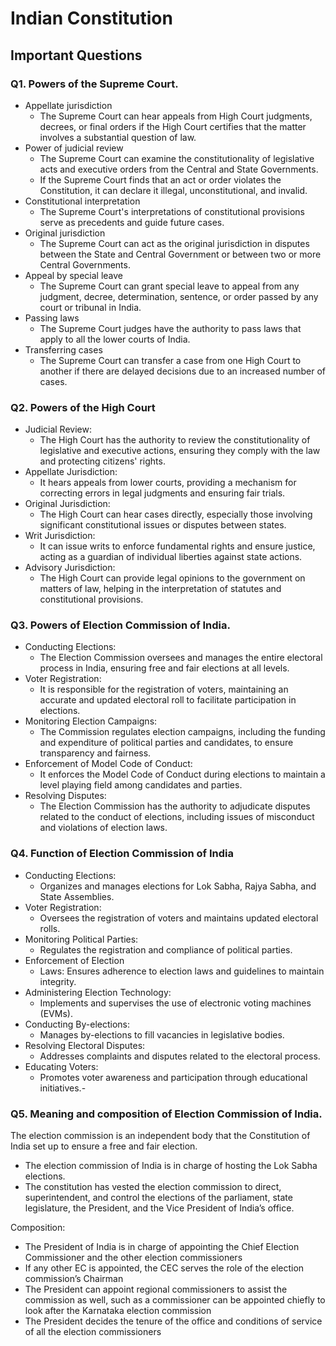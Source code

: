 # Indian Constitution 

## Important Questions

### Q1. Powers of the Supreme Court.
- Appellate jurisdiction
    - The Supreme Court can hear appeals from High Court judgments, decrees, or final orders if the High Court certifies that the matter involves a substantial question of law. 
- Power of judicial review
    - The Supreme Court can examine the constitutionality of legislative acts and executive orders from the Central and State Governments. 
    - If the Supreme Court finds that an act or order violates the Constitution, it can declare it illegal, unconstitutional, and invalid. 
- Constitutional interpretation
    - The Supreme Court's interpretations of constitutional provisions serve as precedents and guide future cases. 
- Original jurisdiction
    - The Supreme Court can act as the original jurisdiction in disputes between the State and Central Government or between two or more Central Governments. 
- Appeal by special leave
    - The Supreme Court can grant special leave to appeal from any judgment, decree, determination, sentence, or order passed by any court or tribunal in India. 
- Passing laws
    - The Supreme Court judges have the authority to pass laws that apply to all the lower courts of India. 
- Transferring cases
    - The Supreme Court can transfer a case from one High Court to another if there are delayed decisions due to an increased number of cases. 

### Q2. Powers of the High Court
- Judicial Review: 
    - The High Court has the authority to review the constitutionality of legislative and executive actions, ensuring they comply with the law and protecting citizens' rights.
- Appellate Jurisdiction: 
    - It hears appeals from lower courts, providing a mechanism for correcting errors in legal judgments and ensuring fair trials.
- Original Jurisdiction: 
    - The High Court can hear cases directly, especially those involving significant constitutional issues or disputes between states.
- Writ Jurisdiction: 
    - It can issue writs to enforce fundamental rights and ensure justice, acting as a guardian of individual liberties against state actions.
- Advisory Jurisdiction: 
    - The High Court can provide legal opinions to the government on matters of law, helping in the interpretation of statutes and constitutional provisions.
 

### Q3. Powers of Election Commission of India.



- Conducting Elections:
    - The Election Commission oversees and manages the entire electoral process in India, ensuring free and fair elections at all levels.
- Voter Registration:
    - It is responsible for the registration of voters, maintaining an accurate and updated electoral roll to facilitate participation in elections.
- Monitoring Election Campaigns:  
    - The Commission regulates election campaigns, including the funding and expenditure of political parties and candidates, to ensure transparency and fairness.
- Enforcement of Model Code of Conduct: 
    - It enforces the Model Code of Conduct during elections to maintain a level playing field among candidates and parties.
- Resolving Disputes:
    - The Election Commission has the authority to adjudicate disputes related to the conduct of elections, including issues of misconduct and violations of election laws.

### Q4. Function of Election Commission of India
- Conducting Elections:
    - Organizes and manages elections for Lok Sabha, Rajya Sabha, and State Assemblies.
- Voter Registration: 
    - Oversees the registration of voters and maintains updated electoral rolls.
- Monitoring Political Parties:
    - Regulates the registration and compliance of political parties.
- Enforcement of Election 
    - Laws: Ensures adherence to election laws and guidelines to maintain integrity.
- Administering Election Technology:
    - Implements and supervises the use of electronic voting machines (EVMs).
- Conducting By-elections:
    - Manages by-elections to fill vacancies in legislative bodies.
- Resolving Electoral Disputes:
    - Addresses complaints and disputes related to the electoral process.
- Educating Voters: 
    - Promotes voter awareness and participation through educational initiatives.- 
### Q5. Meaning and composition of Election Commission of India.
The election commission is an independent body that the Constitution of India set up to ensure a free and fair election. 
- The election commission of India is in charge of hosting the Lok Sabha elections. 
- The constitution has vested the election commission to direct, superintendent, and control the elections of the parliament, state legislature, the President, and the Vice President of India’s office.

Composition:
- The President of India is in charge of appointing the Chief Election Commissioner and the other election commissioners
- If any other EC is appointed, the CEC serves the role of the election commission’s Chairman
- The President can appoint regional commissioners to assist the commission as well, such as a commissioner can be appointed chiefly to look after the Karnataka election commission
- The President decides the tenure of the office and conditions of service of all the election commissioners